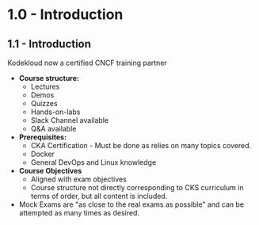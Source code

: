 # 1.0 - Introduction

## 1.1 - Introduction

Kodekloud now a certified CNCF training partner

- **Course structure:**
  - Lectures
  - Demos
  - Quizzes
  - Hands-on-labs
  - Slack Channel available
  - Q&A available
- **Prerequisites:**
  - CKA Certification - Must be done as relies on many topics covered.
  - Docker
  - General DevOps and Linux knowledge
- **Course Objectives**
  - Aligned with exam objectives
  - Course structure not directly corresponding to CKS curriculum in terms of
    order, but all content is included.
- Mock Exams are "as close to the real exams as possible" and can be attempted as
many times as desired.
